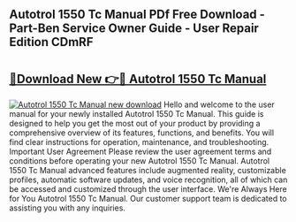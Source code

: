 ## Autotrol 1550 Tc Manual PDf Free Download - Part-Ben Service Owner Guide - User Repair Edition CDmRF

# <h2><a href="http://bc27470.oget.top/?id=Autotrol+1550+Tc+Manual">🔗Download New 👉🔴 Autotrol 1550 Tc Manual</a></h2>

[![Autotrol 1550 Tc Manual new download](https://i.imgur.com/5g1atiW.png)](http://bc27470.oget.top/?id=Autotrol+1550+Tc+Manual)
Hello and welcome to the user manual for your newly installed Autotrol 1550 Tc Manual. This guide is designed to help you get the most out of your product by providing a comprehensive overview of its features, functions, and benefits. You will find clear instructions for operation, maintenance, and troubleshooting. Important User Agreement Please review the user agreement terms and conditions before operating your new Autotrol 1550 Tc Manual. Autotrol 1550 Tc Manual advanced features include augmented reality, customizable profiles, automatic software updates, and voice recognition, all of which can be accessed and customized through the user interface. We're Always Here for You Autotrol 1550 Tc Manual. Our customer support team is dedicated to assisting you with any inquiries.
